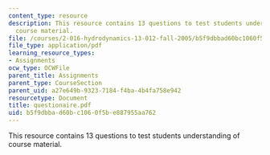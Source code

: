 ```yaml
---
content_type: resource
description: This resource contains 13 questions to test students understanding of
  course material.
file: /courses/2-016-hydrodynamics-13-012-fall-2005/b5f9dbbad60bc1060f5be887955aa762_questionaire.pdf
file_type: application/pdf
learning_resource_types:
- Assignments
ocw_type: OCWFile
parent_title: Assignments
parent_type: CourseSection
parent_uid: a27e649b-9323-7184-f4ba-4b4fa758e942
resourcetype: Document
title: questionaire.pdf
uid: b5f9dbba-d60b-c106-0f5b-e887955aa762
---
```

This resource contains 13 questions to test students understanding of course material.


